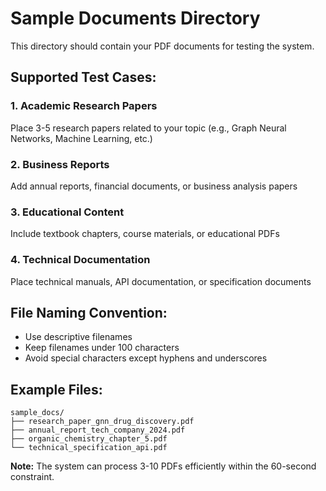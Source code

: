 # Sample Documents Directory

This directory should contain your PDF documents for testing the system.

## Supported Test Cases:

### 1. Academic Research Papers
Place 3-5 research papers related to your topic (e.g., Graph Neural Networks, Machine Learning, etc.)

### 2. Business Reports
Add annual reports, financial documents, or business analysis papers

### 3. Educational Content
Include textbook chapters, course materials, or educational PDFs

### 4. Technical Documentation
Place technical manuals, API documentation, or specification documents

## File Naming Convention:
- Use descriptive filenames
- Keep filenames under 100 characters
- Avoid special characters except hyphens and underscores

## Example Files:
```
sample_docs/
├── research_paper_gnn_drug_discovery.pdf
├── annual_report_tech_company_2024.pdf
├── organic_chemistry_chapter_5.pdf
└── technical_specification_api.pdf
```

**Note:** The system can process 3-10 PDFs efficiently within the 60-second constraint.
